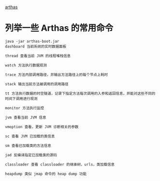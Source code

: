 [arthas](https://cloud.tencent.com/developer/article/1534894)
# 列举一些 Arthas 的常用命令
```
java -jar arthas-boot.jar
dashboard 当前系统的实时数据面板

thread 查看当前 JVM 的线程堆栈信息

watch 方法执行数据观测

trace 方法内部调用路径，并输出方法路径上的每个节点上耗时

stack 输出当前方法被调用的调用路径

tt 方法执行数据的时空隧道，记录下指定方法每次调用的入参和返回信息，并能对这些不同的时间下调用进行观测

monitor 方法执行监控

jvm 查看当前 JVM 信息

vmoption 查看，更新 JVM 诊断相关的参数

sc 查看 JVM 已加载的类信息

sm 查看已加载类的方法信息

jad 反编译指定已加载类的源码

classloader 查看 classloader 的继承树，urls，类加载信息

heapdump 类似 jmap 命令的 heap dump 功能
```